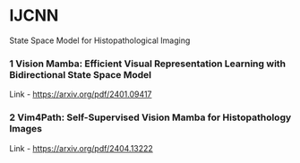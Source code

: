 # IJCNN

State Space Model for Histopathological Imaging

### 1 Vision Mamba: Efficient Visual Representation Learning with Bidirectional State Space Model
Link - https://arxiv.org/pdf/2401.09417

### 2 Vim4Path: Self-Supervised Vision Mamba for Histopathology Images
Link - https://arxiv.org/pdf/2404.13222
